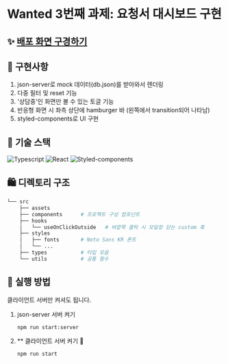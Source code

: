 <h1>Wanted 3번째 과제: 요청서 대시보드 구현</h1>

## ✨ [배포 화면 구경하기](https://ateam-ventrues-mission.herokuapp.com/)


## 🧨 구현사항
1. json-server로 mock 데이터(db.json)를 받아와서 렌더링
1. 다중 필터 및 reset 기능
2. '상담중'인 화면만 볼 수 있는 토글 기능
3. 반응형 화면 시 좌측 상단에 hamburger 바 (왼쪽에서 transition되어 나타남) 
4. styled-components로 UI 구현


## 🧶 기술 스택
![Typescript](https://img.shields.io/badge/TypeScript-007ACC?style=for-the-badge&logo=typescript&logoColor=white)
![React](https://img.shields.io/badge/React-20232A?style=for-the-badge&logo=react&logoColor=61DAFB)
![Styled-components](https://img.shields.io/badge/styled--components-DB7093?style=for-the-badge&logo=styled-components&logoColor=white) 
  

## 🛍 디렉토리 구조

```bash
└── src
    ├── assets             
    ├── components      # 프로젝트 구성 컴포넌트
    ├── hooks           
    │   └── useOnClickOutside   # 바깥쪽 클릭 시 모달창 닫는 custom 훅
    ├── styles
    │   ├── fonts       # Noto Sans KR 폰트
    │   └── ...
    ├── types           # 타입 모음
    └── utils           # 공통 함수
```



## 💎 실행 방법
클라이언트 서버만 켜셔도 됩니다.

1. json-server 서버 켜기
    ```bash
    npm run start:server
    ```
2. ** 클라이언트 서버 켜기 🧸
    ```bash
    npm run start
    ```
